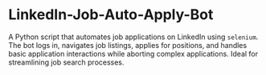 # LinkedIn-Job-Auto-Apply-Bot
A Python script that automates job applications on LinkedIn using `selenium`. The bot logs in, navigates job listings, applies for positions, and handles basic application interactions while aborting complex applications. Ideal for streamlining job search processes.
